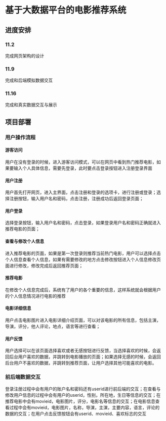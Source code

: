# 基于大数据平台的电影推荐系统

## 进度安排

### 11.2
完成网页架构的设计

### 11.9
完成和后端模拟数据交互

### 11.16
完成和真实数据交互与展示

## 项目部署

### 用户操作流程
#### 游客访问
用户在没有登录的时候，进入游客访问模式，可以在网页中看到热门推荐电影，如果要输入个人具体信息，需要先登录，此时要点击登录按钮进入注册登录界面

#### 用户注册
用户首先打开网页，进入主界面，点击注册和登录的选项卡，进行注册或登录；选择注册按钮，输入用户名和密码，点击注册，注册成功后返回登录页面；

#### 用户登录
选择登录按钮，输入用户名和密码，点击登录，如果登录用户名和密码正确就进入推荐电影的页面；
#### 查看与修改个人信息
进入推荐电影的页面，如果是第一次登录则推荐当前热门电影，用户可以选择点击个人信息查看个人信息，如果有需要修改的地方点击修改按钮进入个人信息修改页面进行修改，修改完成后返回推荐页面；

#### 推荐电影
在修改个人信息完成后，系统有了用户的各个重要的信息，这样系统就会根据用户的个人信息情况进行电影的推荐

#### 电影详细信息
用户点击电影图片进入电影详细介绍页面，可以对该电影的所有信息，包括主演，导演，评分，他人评论，地点，语言等进行查看；
#### 用户反馈
用户选择可以在该页面选择喜欢或者无感按钮进行反馈，当选择喜欢的时候，会返回后台用户喜欢的数据，并跳转到电影播放的页面；如果选择无感的时候，会返回后台用户不喜欢的数据，并跳转到推荐页面，让用户选择其他可能喜欢的电影。


### 前后端数据交互

登录注册过程中会有用户的账户名和密码还有userid进行前后端的交互；在查看与修改用户信息的过程中会有用户的userid，性别，所在地，生日等信息的交互；在推荐电影中会有movieid，电影图片，评分，电影名等信息的交互；在电影信息查看过程中会有movieid，电影图片，名称，导演，主演，主要内容，语言，评论的数据的交互；在用户点击反馈按钮会有userid、movieid、喜欢标志的交互
